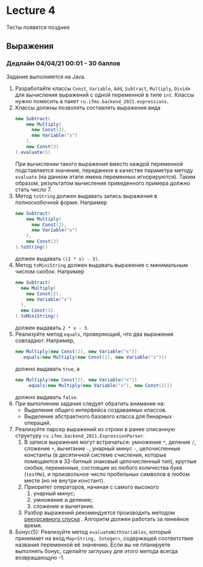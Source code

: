 # Lecture 4
Тесты появятся позднее
## Выражения

### Дедлайн 04/04/21 00:01 - 30 баллов

Задание выполняется на Java.

1) Разработайте классы
   `Const`, `Variable`, `Add`, `Subtract`, `Multiply`, `Divide`
   для вычисления выражений с одной переменной в типе `int`. Классы нужно помесить в
   пакет `ru.ifmo.backend_2021.expressions`.
2) Классы должны позволять составлять выражения вида
    ```java
    new Subtract(
        new Multiply(
          new Const(2),
          new Variable("x")
        ),
        new Const(3)
    ).evaluate(5)
    ```
   При вычислении такого выражения вместо каждой переменной подставляется значение, переданное в качестве параметра
   методу `evaluate` (на данном этапе имена переменных игнорируются). Таким образом, результатом вычисления приведенного
   примера должно стать число 7.
3) Метод `toString` должен выдавать запись выражения в полноскобочной форме. Например
    ```java
    new Subtract(
        new Multiply(
          new Const(2),
          new Variable("x")
        ),
        new Const(3)
    ).toString()
    ```
   должен выдавать `((2 * x) - 3)`.
4) Метод `toMiniString` должен выдавать выражение с минимальным числом скобок. Например
    ```java
    new Subtract(
      new Multiply(
        new Const(2),
        new Variable("x")
      ),
      new Const(3)
    ).toMiniString()
    ```
   должен выдавать `2 * x - 3`.
5) Реализуйте метод `equals`, проверяющий, что два выражения совпадают. Например,
    ```java
    new Multiply(new Const(2), new Variable("x"))
      .equals(new Multiply(new Const(2), new Variable("x")))
    ```
   должно выдавать `true`, а
    ```java
    new Multiply(new Const(2), new Variable("x"))
        .equals(new Multiply(new Variable("x"), new Const(2)))
    ```
   должно выдавать `false`.
6) При выполнении задания следует обратить внимание на:
    * Выделение общего интерфейса создаваемых классов.
    * Выделение абстрактного базового класса для бинарных операций.
7) Реализуйте парсер выражений из строки в ранее описанную структуру `ru.ifmo.backend_2021.ExpressionParser`.
    1) В записи выражения могут встречаться: умножение `*`, деление `/`, сложение `+`, вычитание `-`, унарный минус `-`,
       целочисленные константы (в десятичной системе счисления, которые помещаются в 32-битный знаковый целочисленный
       тип), круглые скобки, переменные, состоящие из любого количества букв (`testMe`), и произвольное число пробельных
       символов в любом месте (но не внутри констант).
    2) Приоритет операторов, начиная с самого высокого
        1) унарный минус;
        2) умножение и деление;
        3) сложение и вычитание.
    3) Разбор выражений рекомендуется производить
       методом [рекурсивного спуска](https://ru.wikibooks.org/wiki/%D0%A0%D0%B5%D0%B0%D0%BB%D0%B8%D0%B7%D0%B0%D1%86%D0%B8%D0%B8_%D0%B0%D0%BB%D0%B3%D0%BE%D1%80%D0%B8%D1%82%D0%BC%D0%BE%D0%B2/%D0%9C%D0%B5%D1%82%D0%BE%D0%B4_%D1%80%D0%B5%D0%BA%D1%83%D1%80%D1%81%D0%B8%D0%B2%D0%BD%D0%BE%D0%B3%D0%BE_%D1%81%D0%BF%D1%83%D1%81%D0%BA%D0%B0)
       . Алгоритм должен работать за линейное время.
8) Бонус(5): Реализуйте метод `evaluateWithVariables`, который принимает на вход `Map<String, Integer>`, содержащей
   соответствие названия переменной её значению. Если вы не планируете выполнять бонус, сделайте заглушку для этого
   метода всегда возвращающую -1.
